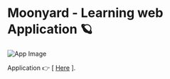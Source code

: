 # Moonyard - Learning web Application 🪐

![App Image](https://repository-images.githubusercontent.com/343939754/39c45600-7b84-11eb-9493-604b6403327a)

Application 👉 [ [Here](https://moonyard.vercel.app/) ].
